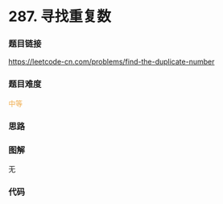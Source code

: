 # 287. 寻找重复数

### 题目链接

https://leetcode-cn.com/problems/find-the-duplicate-number

### 题目难度

<font color=#F0AD4E>中等</font>

### 思路



### 图解

无

### 代码

```python
```